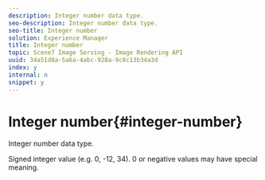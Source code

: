 ```yaml
---
description: Integer number data type.
seo-description: Integer number data type.
seo-title: Integer number
solution: Experience Manager
title: Integer number
topic: Scene7 Image Serving - Image Rendering API
uuid: 34a51d8a-5a6a-4abc-928a-9c8c13b34a3d
index: y
internal: n
snippet: y
---
```


# Integer number{#integer-number}

Integer number data type.

Signed integer value (e.g. 0, -12, 34). 0 or negative values may have special meaning. 
